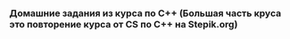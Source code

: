 ### Домашние задания из курса по C++ (Большая часть круса это повторение курса от CS по C++ на Stepik.org)

